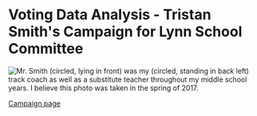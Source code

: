 # Voting Data Analysis - Tristan Smith's Campaign for Lynn School Committee

![Mr. Smith (circled, lying in front) was my (circled, standing in back left) track coach as well as a substitute teacher throughout my middle school years. I believe this photo was taken in the spring of 2017.](mstrack.png)

[Campaign page](https://www.smithforlynn.com/)

